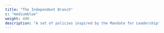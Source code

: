 ```yaml
---
title: "The Independent Branch"
c: "mediumblue"
weight: 400
description: "A set of policies inspired by the Mandate for Leadership"
---
```


